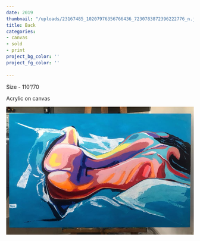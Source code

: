 ```yaml
---
date: 2019
thumbnail: "/uploads/23167485_10207976356766436_7230783872396222776_n.jpg"
title: Back
categories:
- canvas
- sold
- print
project_bg_color: ''
project_fg_color: ''

---
```

Size - 110”/70

Acrylic on canvas

![](/uploads/23167485_10207976356766436_7230783872396222776_n.jpg)